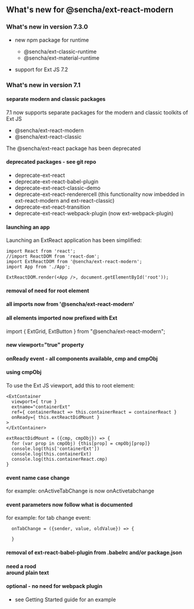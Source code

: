 ## What's new for @sencha/ext-react-modern

### What's new in version 7.3.0

- new npm package for runtime
  - @sencha/ext-classic-runtime
  - @sencha/ext-material-runtime

- support for Ext JS 7.2

### What's new in version 7.1

#### separate modern and classic packages

7.1 now supports separate packages for the modern and classic toolkits of Ext JS
- @sencha/ext-react-modern
- @sencha/ext-react-classic

The @sencha/ext-react package has been deprecated

#### deprecated packages - see git repo

- deprecate-ext-react
- deprecate-ext-react-babel-plugin
- deprecate-ext-react-classic-demo
- deprecate-ext-react-renderercell (this functionality now imbedded in ext-react-modern and ext-react-classic)
- deprecate-ext-react-transition
- deprecate-ext-react-webpack-plugin (now ext-webpack-plugin)

#### launching an app

Launching an ExtReact application has been simplified:

```
import React from 'react';
//import ReactDOM from 'react-dom';
import ExtReactDOM from '@sencha/ext-react-modern';
import App from './App';

ExtReactDOM.render(<App />, document.getElementById('root'));
```

#### removal of need for <ExtReact> root element

#### all imports now from '@sencha/ext-react-modern'
#### all elements imported now prefixed with Ext

import { ExtGrid, ExtButton } from "@sencha/ext-react-modern";

#### new viewport="true" property
#### onReady event - all components available, cmp and cmpObj
#### using cmpObj

To use the Ext JS viewport, add this to root element:

```
<ExtContainer
  viewport={ true }
  extname="containerExt"
  ref={ containerReact => this.containerReact = containerReact }
  onReady={ this.extReactDidMount }
>
</ExtContainer>

extReactDidMount = ({cmp, cmpObj}) => {
  for (var prop in cmpObj) {this[prop] = cmpObj[prop]}
  console.log(this['containerExt'])
  console.log(this.containerExt)
  console.log(this.containerReact.cmp)
}
```

#### event name case change
for example: onActiveTabChange is now onActivetabchange

#### event parameters now follow what is documented
for example: for tab change event:

```
  onTabChange = ({sender, value, oldValue}) => {

  }
```

#### removal of ext-react-babel-plugin from .babelrc and/or package.json
#### need a rood <div> around plain text

#### optional - no need for webpack plugin
- see Getting Started guide for an example

